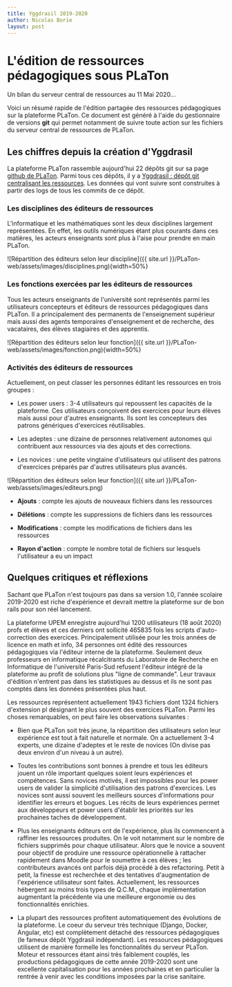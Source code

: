 ```yaml
---
title: Yggdrasil 2019-2020
author: Nicolas Borie
layout: post
---
```


# L'édition de ressources pédagogiques sous PLaTon

Un bilan du serveur central de ressources au 11 Mai 2020...


Voici un résumé rapide de l'édition partagée des ressources pédagogiques
sur la plateforme PLaTon. Ce document est généré à l'aide du
gestionnaire de versions **git** qui permet notamment de suivre toute
action sur les fichiers du serveur central de ressources de PLaTon.


## Les chiffres depuis la création d'Yggdrasil


La plateforme PLaTon rassemble aujourd'hui 22 dépôts git sur sa page
[github de PLaTon](https://github.com/PremierLangage). Parmi tous ces
dépôts, il y a [Yggdrasil : dépôt git centralisant les
ressources](https://github.com/PremierLangage/Yggdrasil). Les données
qui vont suivre sont construites à partir des logs de tous les commits
de ce dépôt.


### Les disciplines des éditeurs de ressources


L'informatique et les mathématiques sont les deux disciplines
largement représentées. En effet, les outils numériques étant plus
courants dans ces matières, les acteurs enseignants sont plus à l'aise
pour prendre en main PLaTon. 


![Répartition des éditeurs selon leur discipline]({{ site.url }}/PLaTon-web/assets/images/disciplines.png){width=50%}


### Les fonctions exercées par les éditeurs de ressources


Tous les acteurs enseignants de l'université sont représentés parmi les
utilisateurs concepteurs et éditeurs de ressources pédagogiques dans
PLaTon. Il a principalement des permanents de l'enseignement supérieur
mais aussi des agents temporaires d'enseignement et de recherche, des
vacataires, des élèves stagiaires et des apprentis.


![Répartition des éditeurs selon leur fonction]({{ site.url }}/PLaTon-web/assets/images/fonction.png){width=50%}


### Activités des éditeurs de ressources


Actuellement, on peut classer les personnes éditant les ressources en trois groupes :

* Les power users : 3-4 utilisateurs qui repoussent les capacités de
  la plateforme. Ces utilisateurs conçoivent des exercices pour leurs
  élèves mais aussi pour d'autres enseignants. Ils sont les
  concepteurs des patrons génériques d'exercices réutilisables.

* Les adeptes : une dizaine de personnes relativement autonomes qui
  contribuent aux ressources via des ajouts et des corrections. 

* Les novices : une petite vingtaine d'utilisateurs qui utilisent des
  patrons d'exercices préparés par d'autres utilisateurs plus avancés. 

![Répartition des éditeurs selon leur fonction]({{ site.url }}/PLaTon-web/assets/images/editeurs.png)

* **Ajouts** : compte les ajouts de nouveaux fichiers dans les ressources

* **Délétions** : compte les suppressions de fichiers dans les ressources

* **Modifications** : compte les modifications de fichiers dans les ressources

* **Rayon d'action** : compte le nombre total de fichiers sur lesquels l'utilisateur a eu un impact


## Quelques critiques et réflexions


Sachant que PLaTon n'est toujours pas dans sa version 1.0, l'année
scolaire 2019-2020 est riche d'expérience et devrait mettre la
plateforme sur de bon rails pour son réel lancement.


La plateforme UPEM enregistre aujourd'hui 1200 utilisateurs (18 août
2020) profs et élèves et ces derniers ont sollicité 465835 fois les
scripts d'auto-correction des exercices. Principalement utilisée pour
les trois années de licence en math et info, 34 personnes ont édité des
ressources pédagogiques via l'éditeur interne de la
plateforme. Seulement deux professeurs en informatique récalcitrants
du Laboratoire de Recherche en Informatique de l'université Paris-Sud
refusent l'éditeur intégré de la plateforme au profit de solutions
plus "ligne de commande". Leur travaux d'édition n'entrent pas dans les
statistiques au dessus et ils ne sont pas comptés dans les données
présentées plus haut.


Les ressources représentent actuellement 1943 fichiers dont 1324
fichiers d'extension pl désignant le plus souvent des exercices
PLaTon. Parmi les choses remarquables, on peut faire les observations
suivantes :

* Bien que PLaTon soit très jeune, la répartition des utilisateurs
  selon leur expérience est tout à fait naturelle et normale. On a
  actuellement 3-4 experts, une dizaine d'adeptes et le reste de
  novices (On divise pas deux environ d'un niveau à un autre).
  
* Toutes les contributions sont bonnes à prendre et tous les éditeurs
  jouent un rôle important quelques soient leurs expériences et
  compétences. Sans novices motivés, il est impossibles pour les power
  users de valider la simplicité d'utilisation des patrons
  d'exercices. Les novices sont aussi souvent les meilleurs sources
  d'informations pour identifier les erreurs et bogues. Les récits de
  leurs expériences permet aux développeurs et power users d'établir
  les priorités sur les prochaines taches de développement.
  
* Plus les enseignants éditeurs ont de l'expérience, plus ils
  commencent à raffiner les ressources produites. On le voit notamment
  sur le nombre de fichiers supprimés pour chaque utilisateur. Alors
  que le novice a souvent pour objectif de produire une ressource
  opérationnelle à rattacher rapidement dans Moodle pour le soumettre
  à ces élèves ; les contributeurs avancés ont parfois déjà procédé à
  des refactoring. Petit à petit, la finesse est recherchée et des
  tentatives d'augmentation de l'expérience utilisateur sont
  faites. Actuellement, les ressources hébergent au moins trois types de
  Q.C.M., chaque implémentation augmentant la précédente via une
  meilleure ergonomie ou des fonctionnalités enrichies.

* La plupart des ressources profitent automatiquement des évolutions
  de la plateforme. Le coeur du serveur très technique (Django,
  Docker, Angular, etc) est complètement détaché des ressources
  pédagogiques (le fameux dépôt Yggdrasil indépendant). Les ressources
  pédagogiques utilisent de manière formelle les fonctionnalités du
  serveur PLaTon. Moteur et ressources étant ainsi très faiblement
  couplés, les productions pédagogiques de cette année 2019-2020 sont
  une excellente capitalisation pour les années prochaines et en
  particulier la rentrée à venir avec les conditions imposées par la
  crise sanitaire.
